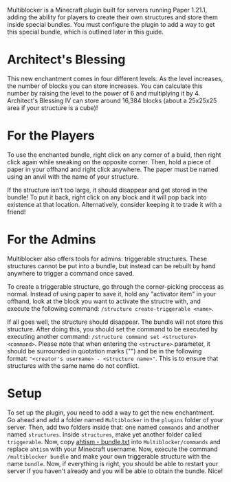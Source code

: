 Multiblocker is a Minecraft plugin built for servers running Paper 1.21.1, adding the ability for players to create their own structures and store them inside special bundles. You must configure the plugin to add a way to get this special bundle, which is outlined later in this guide.

# Architect's Blessing
This new enchantment comes in four different levels. As the level increases, the number of blocks you can store increases. You can calculate this number by raising the level to the power of 6 and multiplying it by 4. Architect's Blessing IV can store around 16,384 blocks (about a 25x25x25 area if your structure is a cube)!

# For the Players
To use the enchanted bundle, right click on any corner of a build, then right click again while sneaking on the opposite corner.
Then, hold a piece of paper in your offhand and right click anywhere. The paper must be named using an anvil with the name of your structure.

If the structure isn't too large, it should disappear and get stored in the bundle! To put it back, right click on any block and it will pop back into existence at that location.
Alternatively, consider keeping it to trade it with a friend!

# For the Admins
Multiblocker also offers tools for admins: triggerable structures. These structures cannot be put into a bundle, but instead can be rebuilt by hand anywhere to trigger a command once saved.

To create a triggerable structure, go through the corner-picking proccess as normal.
Instead of using paper to save it, hold any "activator item" in your offhand, look at the block you want to activate the structre with, and execute the following command:
`/structure create-triggerable <name>`.

If all goes well, the structure should disappear. The bundle will not store this structure. After doing this, you should set the command to be executed by executing another command:
`/structure command set <structure> <command>`.
Please note that when entering the `<structure>` parameter, it should be surrounded in quotation marks ("") and be in the following format: `"<creator's username> - <structure name>"`.
This is to ensure that structures with the same name do not conflict.

# Setup
To set up the plugin, you need to add a way to get the new enchantment. Go ahead and add a folder named `Multiblocker` in the `plugins` folder of your server. Then, add two folders inside that: one named `commands` and another named `structures`. Inside `structures`, make yet another folder called `triggerable`. Now, copy [ahtism - bundle.txt](https://github.com/user-attachments/files/17799297/ahtism.-.bundle.txt) into `Multiblocker/commands` and replace `ahtism` with your Minecraft username. Now, execute the command `/multiblocker bundle` and make your own triggerable structure with the name `bundle`. Now, if everything is right, you should be able to restart your server if you haven't already and you will be able to obtain the bundle. Nice!
